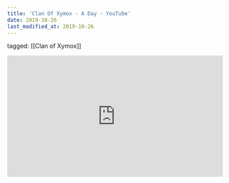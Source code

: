 ```yaml
---
title: 'Clan Of Xymox - A Day - YouTube'
date: 2019-10-26
last_modified_at: 2019-10-26
---
```

tagged: [[Clan of Xymox]]
<iframe allow="accelerometer; autoplay; clipboard-write; encrypted-media; gyroscope; picture-in-picture" allowfullscreen="" frameborder="0" height="281" id="youtube_iframe" src="https://www.youtube.com/embed/MoR6U9tqpJc?feature=oembed&amp;enablejsapi=1&amp;origin=https://safe.txmblr.com&amp;wmode=opaque" width="500"></iframe>